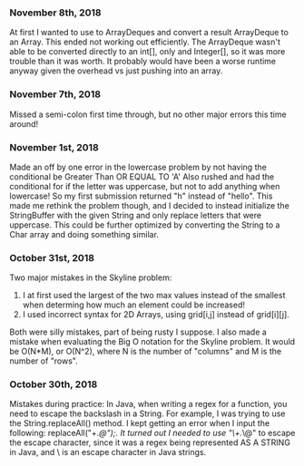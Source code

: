 ### November 8th, 2018
At first I wanted to use to ArrayDeques and convert a result ArrayDeque to an Array. This ended not working out efficiently.
The ArrayDeque wasn't able to be converted directly to an int[], only and Integer[], so it was more trouble than it was worth.
It probably would have been a worse runtime anyway given the overhead vs just pushing into an array.

### November 7th, 2018
Missed a semi-colon first time through, but no other major errors this time around!

### November 1st, 2018
Made an off by one error in the lowercase problem by not having the conditional be Greater Than OR EQUAL TO 'A'
Also rushed and had the conditional for if the letter was uppercase, but not to add anything when lowercase! So my first submission returned "h" instead of "hello".
This made me rethink the problem though, and I decided to instead initialize the StringBuffer with the given String and only replace letters that were uppercase.
This could be further optimized by converting the String to a Char array and doing something similar.

### October 31st, 2018
Two major mistakes in the Skyline problem: 

1) I at first used the largest of the two max values instead of the smallest when determing how much an element could be increased!
2) I used incorrect syntax for 2D Arrays, using grid[i,j] instead of grid[i][j].

Both were silly mistakes, part of being rusty I suppose.
I also made a mistake when evaluating the Big O notation for the Skyline problem. It would be O(N*M), or O(N^2), where N is the
number of "columns" and M is the number of "rows".

### October 30th, 2018
Mistakes during practice: In Java, when writing a regex for a function, you need to escape the backslash in a String.
For example, I was trying to use the String.replaceAll() method. I kept getting an error when I input
the following: replaceAll("\+.*\@");. It turned out I needed to use "\\+.*\\@" to escape the escape character, since
it was a regex being represented AS A STRING in Java, and \ is an escape character in Java strings. 
